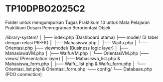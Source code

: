 # TP10DPBO2025C2
Folder untuk mengumpulkan Tugas Praktikum 10 untuk Mata Pelajaran Praktikum Desain Pemrograman Berorientasi Objek

/library-system/
│
├── index.php (Dashboard utama)
├── model/ (3 tabel dengan relasi PK-FK)
│   ├── Mahasiswa.php
│   ├── Waifu.php
│   └── Orientasi.php
├── viewmodel/ (Business logic layer)
│   ├── MahasiswaVM.php
│   ├── WaifuVM.php
│   └── OrientasiVM.php
├── views/ (Presentation layer)
│   ├── Mahasiswa_list.php & Mahasiswa_form.php
│   ├── Waifu_list.php & Waifu_form.php
│   └── Orientasi_list.php & Orientasi_form.php
└── config/
    └── Database.php (PDO connection)
